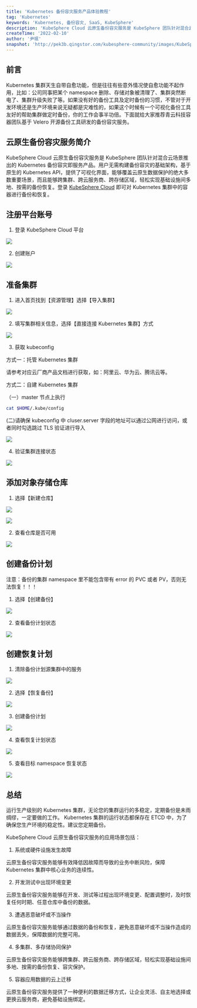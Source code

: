 ```yaml
---
title: 'Kubernetes 备份容灾服务产品体验教程'
tag: 'Kubernetes'
keywords: 'Kubernetes, 备份容灾, SaaS, KubeSphere'
description: 'KubeSphere Cloud 云原生备份容灾服务是 KubeSphere 团队针对混合云场景推出的 Kubernetes 备份容灾即服务产品。'
createTime: '2022-02-10'
author: '尹珉'
snapshot: 'http://pek3b.qingstor.com/kubesphere-community/images/KubeSphere-SaaS.png'
---
```


## 前言

Kubernetes 集群天生自带自愈功能，但是往往有些意外情况使自愈功能不起作用，比如：公司同事把某个 namespace 删除、存储对象被清理了、集群突然断电了、集群升级失败了等。如果没有好的备份工具及定时备份的习惯，不管对于开发环境还是生产环境来说无疑都是灾难性的，如果这个时候有一个可视化备份工具友好的帮助集群做定时备份，你的工作会事半功倍。下面就给大家推荐青云科技容器团队基于 Velero 开源备份工具研发的备份容灾服务。

## 云原生备份容灾服务简介

KubeSphere Cloud 云原生备份容灾服务是 KubeSphere 团队针对混合云场景推出的 Kubernetes 备份容灾即服务产品。用户无需构建备份容灾的基础架构，基于原生的 Kubernetes API，提供了可视化界面，能够覆盖云原生数据保护的绝大多数重要场景，而且能够跨集群、跨云服务商、跨存储区域，轻松实现基础设施间多地、按需的备份恢复。登录 [KubeSphere Cloud](https://kubesphere.cloud) 即可对 Kubernetes 集群中的容器进行备份和恢复。

## 注册平台账号

1. 登录 KubeSphere Cloud 平台

![](https://pek3b.qingstor.com/kubesphere-community/images/0b57b576-8697-4359-82a0-77da35a3e95e.png)

2. 创建账户

![](https://pek3b.qingstor.com/kubesphere-community/images/91fb46c3-8c89-49e3-8ede-ae2ab50b14e5.png)

## 准备集群

1. 进入首页找到【资源管理】选择【导入集群】

![](https://pek3b.qingstor.com/kubesphere-community/images/01936f12-55a3-4d56-bd99-3e2b9237d9eb.png)

2. 填写集群相关信息，选择【直接连接 Kubernetes 集群】方式

![](https://pek3b.qingstor.com/kubesphere-community/images/042fc864-a519-4f1a-aa4b-10a2cf17b8c9.png)

3. 获取 kubeconfig

方式一：托管 Kubernetes 集群

请参考对应云厂商产品文档进行获取，如：阿里云、华为云、腾讯云等。

方式二：自建 Kubernetes 集群

（一）master 节点上执行

```bash
cat $HOME/.kube/config
```

(二)请确保 kubeconfig 中 cluser.server 字段的地址可以通过公网进行访问，或者同时勾选跳过 TLS 验证进行导入

![](https://pek3b.qingstor.com/kubesphere-community/images/d35d7d70-994f-4d8f-8b98-8d962f79d2c7.png)

4. 验证集群连接状态

![](https://pek3b.qingstor.com/kubesphere-community/images/a913a41d-2cf5-4be0-8c75-a1d671473d8e.png)

## 添加对象存储仓库

1. 选择【新建仓库】

![](https://pek3b.qingstor.com/kubesphere-community/images/7d1ca132-8950-4d0a-9212-c50912b92c47.png)


![](https://pek3b.qingstor.com/kubesphere-community/images/8af1053c-dfe3-4d5c-9c04-2dc07693cc38.png)

2. 查看仓库是否可用

![](https://pek3b.qingstor.com/kubesphere-community/images/9484d663-ec32-414c-ab73-d897b9e39748.png)

## 创建备份计划

注意：备份的集群 namespace 里不能包含带有 error 的 PVC 或者 PV，否则无法恢复！！！

1. 选择【创建备份】

![](https://pek3b.qingstor.com/kubesphere-community/images/116b78d0-fa0f-4c84-a9eb-cd5b60464d58.png)

2. 查看备份计划状态

![](https://pek3b.qingstor.com/kubesphere-community/images/76c10b9f-57aa-4750-8e08-50970952935d.png)


## 创建恢复计划

1. 清除备份计划源集群中的服务

![](https://pek3b.qingstor.com/kubesphere-community/images/7ee99125-597a-497e-9e95-bb419375bde4.png)

2. 选择【恢复备份】

![](https://pek3b.qingstor.com/kubesphere-community/images/71b4995b-a51a-47ee-b811-9174781d4c7f.png)

3. 创建备份计划

![](https://pek3b.qingstor.com/kubesphere-community/images/3597f470-0872-4f0a-b4cf-7d39456dd3bc.png)

4. 查看恢复计划状态

![](https://pek3b.qingstor.com/kubesphere-community/images/2579b953-e3f9-4285-a5a9-141a3062987c.png)

5. 查看目标 namespace 恢复状态

![](https://pek3b.qingstor.com/kubesphere-community/images/f1f44b94-c09a-4bc7-8060-40a3194a3724.png)

## 总结

运行生产级别的 Kubernetes 集群，无论您的集群运行的多稳定，定期备份是未雨绸缪，一定要做的工作。
Kubernetes 集群的运行状态都保存在 ETCD 中，为了确保您生产环境的稳定性。建议您定期备份。

KubeSphere Cloud 云原生备份容灾服务的应用场景包括：

1. 系统或硬件设施发生故障

云原生备份容灾服务能够有效降低因故障而导致的业务中断风险，保障 Kubernetes 集群中核心业务的连续性。

2. 开发测试中出现环境变更

云原生备份容灾服务能够在开发、测试等过程出现环境变更、配置调整时，及时恢复任何时期、任意仓库中备份的数据。

3. 遭遇恶意破坏或不当操作

云原生备份容灾服务能够通过数据的备份和恢复，避免恶意破坏或不当操作造成的数据丢失，保障数据的完整可用。

4. 多集群、多存储协同保护

云原生备份容灾服务能够跨集群、跨云服务商、跨存储区域，轻松实现基础设施间多地、按需的备份恢复、容灾保护。

5. 容器应用数据的云上迁移

云原生备份容灾服务提供了一种便利的数据迁移方式，让企业灵活、自主地选择或更换云服务商，避免基础设施绑定。